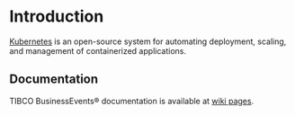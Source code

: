 # Introduction 

[Kubernetes](https://kubernetes.io/) is an open-source system for automating deployment, scaling, and management of containerized applications.



## Documentation

TIBCO BusinessEvents® documentation is available at [wiki pages](https://github.com/TIBCOSoftware/be-tools/wiki).